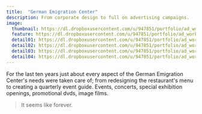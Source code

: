 ```yaml
---
title:  "German Emigration Center"
description: From corporate design to full on advertising campaigns.
image:
  thumbnail: https://dl.dropboxusercontent.com/u/947851/portfolio/ad_work/dah-grafic-feature.jpg
  feature: https://dl.dropboxusercontent.com/u/947851/portfolio/ad_work/dah-grafic-feature.jpg
  detail01: https://dl.dropboxusercontent.com/u/947851/portfolio/ad_work/DAH/DAH-Details-01.jpg
  detail02: https://dl.dropboxusercontent.com/u/947851/portfolio/ad_work/DAH/DAH-Details-02.jpg
  detail03: https://dl.dropboxusercontent.com/u/947851/portfolio/ad_work/DAH/DAH-Details-03.jpg
  detail04: https://dl.dropboxusercontent.com/u/947851/portfolio/ad_work/DAH/DAH-Details-04.jpg
---
```

For the last ten years just about every aspect of the German Emigration Center's needs were taken care of; from redesigning the restaurant's menu to creating a quarterly event guide. Events, concerts, special exhibition openings, promotional dvds, image films. 


<blockquote>It seems like forever.</blockquote>

